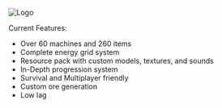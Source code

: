 ![Logo](http://i.imgur.com/kNajiaw.png)

Current Features:
* Over 60 machines and 260 items
* Complete energy grid system
* Resource pack with custom models, textures, and sounds
* In-Depth progression system
* Survival and Multiplayer friendly
* Custom ore generation
* Low lag
